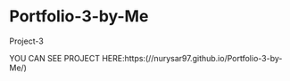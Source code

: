 # Portfolio-3-by-Me
Project-3

YOU CAN SEE PROJECT HERE:https:(//nurysar97.github.io/Portfolio-3-by-Me/)
